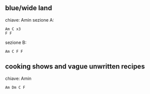 ## blue/wide land
chiave: Amin
sezione A:
```
Am C x3
F F
```
sezione B:
```
Am C F F
```

## cooking shows and vague unwritten recipes
chiave: Amin
```
Am Dm C F
```
